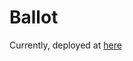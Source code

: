 # Ballot

Currently, deployed at [here](https://ropsten.etherscan.io/address/0xb99404011f03c4913d8d5d6d6a567960a87aa352)
